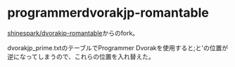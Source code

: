 # programmerdvorakjp-romantable

[shinespark/dvorakjp-romantable](https://github.com/shinespark/dvorakjp-romantable)からのfork。

dvorakjp_prime.txtのテーブルでProgrammer Dvorakを使用すると;と'の位置が逆になってしまうので、これらの位置を入れ替えた。

